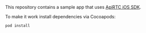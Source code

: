 This repository contains a sample app that uses [ApiRTC iOS SDK](https://github.com/apizee/ApiRTC-ios).

To make it work install dependencies via Cocoapods:

```
pod install
```